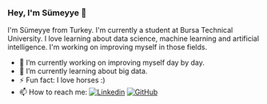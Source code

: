### Hey, I'm Sümeyye 👋

I'm Sümeyye from Turkey. I'm currently a student at Bursa Technical University. I love learning about data science, machine learning and artificial intelligence. I'm working on improving myself in those fields. 

- 🔭 I’m currently working on improving myself day by day.
- 🌱 I’m currently learning about big data.
- ⚡ Fun fact: I love horses :)
- 📫 How to reach me: [![Linkedin](https://img.shields.io/badge/-thaianebraga-blue?style=flat-square&logo=Linkedin&logoColor=white&link=https://www.linkedin.com/in/thaianebraga/)](https://www.linkedin.com/in/sumeyye-dural/)
[![GitHub](https://img.shields.io/github/followers/thaiane?label=follow&style=social)](https://github.com/sumeyyedrl)



